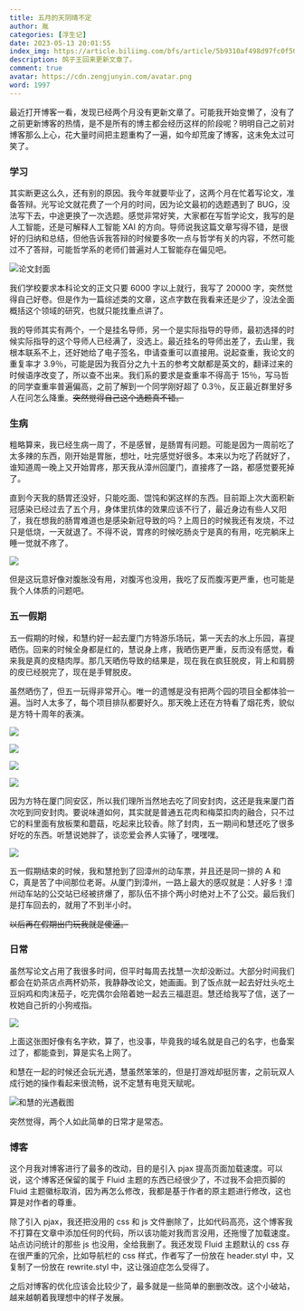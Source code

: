 ```yaml
---
title: 五月的天阴晴不定
author: 胤
categories: [浮生记]
date: 2023-05-13 20:01:55
index_img: https://article.biliimg.com/bfs/article/5b9310af498d97fc0f505a60bee0c4ac9160d090.jpg@500w.webp
description: 鸽子王回来更新文章了。
comment: true
avatar: https://cdn.zengjunyin.com/avatar.png
word: 1997
---
```


最近打开博客一看，发现已经两个月没有更新文章了。可能我开始变懒了，没有了之前更新博客的热情，是不是所有的博主都会经历这样的阶段呢？明明自己之前对博客那么上心，花大量时间把主题重构了一遍，如今却荒废了博客，这未免太过可笑了。

### 学习

其实断更这么久，还有别的原因。我今年就要毕业了，这两个月在忙着写论文，准备答辩。光写论文就花费了一个月的时间，因为论文最初的选题遇到了 BUG，没法写下去，中途更换了一次选题。感觉非常好笑，大家都在写哲学论文，我写的是人工智能，还是可解释人工智能 XAI 的方向。导师说我这篇文章写得不错，是很好的归纳和总结，但他告诉我答辩的时候要多吹一点与哲学有关的内容，不然可能过不了答辩，可能哲学系的老师们普遍对人工智能存在偏见吧。

![论文封面](https://article.biliimg.com/bfs/article/4d09eada18e025d993bedff1fe0008c92b4b7f00.png@800w_400h_1c.webp)

我们学校要求本科论文的正文只要 6000 字以上就行，我写了 20000 字，突然觉得自己好卷。但是作为一篇综述类的文章，这点字数在我看来还是少了，没法全面概括这个领域的研究，也就只能找重点讲了。

我的导师其实有两个，一个是挂名导师，另一个是实际指导的导师，最初选择的时候实际指导的这个导师人已经满了，没选上。最近挂名的导师出差了，去山里，我根本联系不上，还好她给了电子签名，申请查重可以直接用。说起查重，我论文的重复率才 3.9％，可能是因为我百分之九十五的参考文献都是英文的，翻译过来的时候语序改变了，所以查不出来。我们系的要求是查重率不得高于 15％，写马哲的同学查重率普遍偏高，之前了解到一个同学刚好超了 0.3％，反正最近群里好多人在问怎么降重。~~突然觉得自己这个选题真不错。~~

### 生病

粗略算来，我已经生病一周了，不是感冒，是肠胃有问题。可能是因为一周前吃了太多辣的东西，刚开始是胃胀，想吐，吐完感觉好很多。本来以为吃了药就好了，谁知道周一晚上又开始胃疼，那天我从漳州回厦门，直接疼了一路，都感觉要死掉了。

直到今天我的肠胃还没好，只能吃面、馄饨和粥这样的东西。目前距上次大面积新冠感染已经过去了五个月，身体里抗体的效果应该不行了，最近身边有些人又阳了，我在想我的肠胃难道也是感染新冠导致的吗？上周日的时候我还有发烧，不过只是低烧，一天就退了。不得不说，胃疼的时候吃肠炎宁是真的有用，吃完躺床上睡一觉就不疼了。

![](https://article.biliimg.com/bfs/article/4266060f6ea36d74e56d34d42b9b0a4aa42c09e4.jpg@800w_400h_1c.webp)

但是这玩意好像对腹胀没有用，对腹泻也没用，我吃了反而腹泻更严重，也可能是我个人体质的问题吧。

### 五一假期

五一假期的时候，和慧约好一起去厦门方特游乐场玩，第一天去的水上乐园，喜提晒伤。回来的时候全身都是红的，慧说身上疼，我晒伤更严重，反而没有感觉，看来我是真的皮糙肉厚。那几天晒伤导致的结果是，现在我在疯狂脱皮，背上和肩膀的皮已经脱完了，现在是手臂脱皮。

虽然晒伤了，但五一玩得非常开心。唯一的遗憾是没有把两个园的项目全都体验一遍。当时人太多了，每个项目排队都要好久。那天晚上还在方特看了烟花秀，貌似是方特十周年的表演。

![](https://article.biliimg.com/bfs/article/862883a9efd72657b77563b16c2b7a93ec855702.jpg@800w_400h_1c.webp)

![](https://article.biliimg.com/bfs/article/7ebd6eaa9cf50599b6cbfae2788b01a680592808.jpg@800w_400h_1c.webp)

![](https://article.biliimg.com/bfs/article/71225babd1729d0b7f54e46e910c2553248b208a.jpg@800w_400h_1c.webp)

![](https://article.biliimg.com/bfs/article/7487ae3743195c7992af879176709f79f241e4d2.jpg@800w_400h_1c.webp)

因为方特在厦门同安区，所以我们理所当然地去吃了同安封肉，这还是我来厦门首次吃到同安封肉。要说味道如何，其实就是普通五花肉和梅菜扣肉的融合，只不过它的料里面有放板栗和蘑菇，吃起来比较香。除了封肉，五一期间和慧还吃了很多好吃的东西。听慧说她胖了，谈恋爱会养人实锤了，嘿嘿嘿。

![](https://article.biliimg.com/bfs/article/8ed5670d0564c7c47d2d9108ca7747adcad0b3e8.jpg@800w_400h_1c.webp)

五一假期结束的时候，我和慧抢到了回漳州的动车票，并且还是同一排的 A 和 C，真是苦了中间那位老哥。从厦门到漳州，一路上最大的感叹就是：人好多！漳州动车站的公交站已经被挤爆了，那队伍不排个两小时绝对上不了公交。最后我们是打车回去的，就用了不到半小时。

~~以后再在假期出门玩我就是傻逼。~~

### 日常

虽然写论文占用了我很多时间，但平时每周去找慧一次却没断过。大部分时间我们都会在奶茶店点两杯奶茶，我静静改论文，她画画。到了饭点就一起去好灶头吃土豆焖鸡和肉沫茄子，吃完偶尔会陪着她一起去三福逛逛。慧还给我写了信，送了一枚她自己折的小狗戒指。

![](https://article.biliimg.com/bfs/article/2fdf17a39ca11aad39143b9bca5f1bff20b1411d.jpg@800w_400h_1c.webp)

上面这张图好像有名字欸，算了，也没事，毕竟我的域名就是自己的名字，也备案过了，都能查到，算是实名上网了。

和慧在一起的时候还会玩光遇，慧虽然笨笨的，但是打游戏却挺厉害，之前玩双人成行她的操作看起来很流畅，说不定慧有电竞天赋呢。

![和慧的光遇截图](https://article.biliimg.com/bfs/article/21ba70f5c4106126ccf70d1d08be9dfbdd2d797e.jpg@800w_400h_1c.webp)

突然觉得，两个人如此简单的日常才是常态。

### 博客

这个月我对博客进行了最多的改动，目的是引入 pjax 提高页面加载速度。可以说，这个博客还保留的属于 Fluid 主题的东西已经很少了，不过我不会把页脚的 Fluid 主题徽标取消，因为再怎么修改，我都是基于作者的原主题进行修改，这也算是对作者的尊重。

除了引入 pjax，我还把没用的 css 和 js 文件删除了，比如代码高亮，这个博客我不打算在文章中添加任何的代码，所以该功能对我而言没用，还拖慢了加载速度。站点访问统计的那些 js 也没用，全给我删了。我还发现 Fluid 主题默认的 css 存在很严重的冗余，比如导航栏的 css 样式，作者写了一份放在 header.styl 中，又复制了一份放在 rewrite.styl 中，这让强迫症怎么受得了。

之后对博客的优化应该会比较少了，最多就是一些简单的删删改改。这个小破站，越来越朝着我理想中的样子发展。
